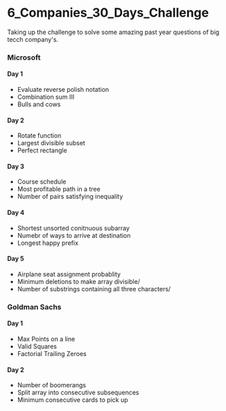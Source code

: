 # 6_Companies_30_Days_Challenge
<p>Taking up the challenge to solve some amazing past year questions of big tecch company's.</p>
<h3>Microsoft </h3>
<h4>Day 1</h4>
<ul>
<li>Evaluate reverse polish notation</li>
<li>Combination sum III</li>
<li>Bulls and cows</li>
</ul>

<h4>Day 2</h4>
<ul>
<li>Rotate function</li>
<li>Largest divisible subset</li>
<li>Perfect rectangle</li>
</ul>

<h4>Day 3</h4>
<ul>
<li>Course schedule</li>
<li>Most profitable path in a tree</li>
<li>Number of pairs satisfying inequality</li>
</ul>

<h4>Day 4</h4>
<ul>
<li>Shortest unsorted conitnuous subarray</li>
<li>Numebr of ways to arrive at destination</li>
<li>Longest happy prefix</li>
</ul>

<h4>Day 5</h4>
<ul>
<li>Airplane seat assignment probablity</li>
<li>Minimum deletions to make array divisible/</li>
<li>Number of substrings containing all three characters/</li>
</ul>

<h3>Goldman Sachs </h3>
<h4>Day 1</h4>
<ul>
<li>Max Points on a line</li>
<li>Valid Squares</li>
<li>Factorial Trailing Zeroes</li>
</ul>

<h4>Day 2</h4>
<ul>
<li>Number of boomerangs</li>
<li>Split array into consecutive subsequences</li>
<li>Minimum consecutive cards to pick up</li>
</ul>
